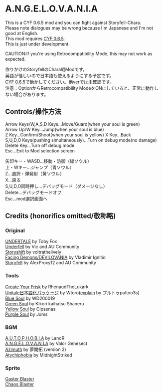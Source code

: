 # A.N.G.E.L.O.V.A.N.I.A
This is a CYF 0.6.5 mod and you can fight against Storyfell-Chara.  
Please note dialogues may be wrong because I'm Japanese and I'm not good at English.  
This mod requires [CYF 0.6.5](https://github.com/RhenaudTheLukark/CreateYourFrisk/releases).  
This is just under development.  

CAUTION:If you're using Retrocompatibility Mode, this may not work as expected.  
  
作りかけのStoryfellのChara戦Modです。  
英語が怪しいので日本語も使えるようにする予定です。  
[CYF 0.6.5](https://github.com/RhenaudTheLukark/CreateYourFrisk/releases)で動かしてください。他verでは未確認です。  
注意：OptionからRetrocompatibility ModeをONにしていると、正常に動作しない場合があります。

## Controls/操作方法
Arrow Keys/W,A,S,D Keys...Move/Guard(when your soul is green)  
Arrow Up/W Key...Jump(when your soul is blue)  
Z Key...Confirm/Shoot(when your soul is yellow)
X Key...Back  
S,U,D,O Keys(pushing simultaneously)...Turn on debug mode(no damage)  
Delete Key...Turn off debug mode  
Esc...Exit to Mod selection screen  
  
矢印キー・WASD…移動・防御（緑ソウル）  
上・Wキー…ジャンプ（青ソウル）  
Z…選択・弾発射（黄ソウル）  
X…戻る  
S,U,D,O同時押し…デバッグモード（ダメージなし）  
Delete…デバッグモードオフ  
Esc…mod選択画面へ  


## Credits (honorifics omitted/敬称略)
### Original
[UNDERTALE](https://undertale.jp/) by Toby Fox  
[Underfell](https://underfell.tumblr.com/) by Vic and AU Community  
[Storyshift](https://ut-storyshift.tumblr.com/) by voltrathelively  
[Facing Demons/DEVILOVANIA](https://gamejolt.com/games/igb_dv/343813) by Vladimir Ignitio  
[Storyfell](https://storyfell-alternate-universe.tumblr.com/) by AlexProxy12 and AU Community  

### Tools
[Create Your Frisk](https://github.com/RhenaudTheLukark/CreateYourFrisk/releases) by RhenaudTheLukark  
[Unitale日本語化パッケージ](http://www.mediafire.com/file/4854os5xvz0kihd/unitale_Japanese.zip/file) by Wtoro([explain](https://youtu.be/4LRU2k3iCJA) by プルトゥpultoo3s)  
[Blue Soul](https://www.reddit.com/r/Unitale/comments/b6ruh5/unitale_cyf_blue_soul_library_supports_4way/) by WD200019  
[Green Soul](https://www.youtube.com/watch?v=YClhSMdktIk&ab_channel=TheWoodlandEngineer) by Kikori kaihatsu Shaneru  
[Yellow Soul](https://www.reddit.com/r/Unitale/comments/7bfmv6/ive_done_a_yellow_soul_library/) by Cipsenas  
[Purple Soul](https://www.reddit.com/r/Unitale/comments/46shck/purple_soul_library_w_muffet_attacks/) by Joms  

### BGM 
[A.U.T.O.P.H.O.B.I.A](https://soundcloud.com/l4n0r/fellshift-autophobia) by LanoR  
[A.N.G.E.L.O.V.A.N.I.A](https://youtu.be/RBGBV7Ash8c) by Valor Genesect   
[Azimuth](https://youtu.be/RN0CvYlXoDo) by 夢開拓 (version 2)  
[Atychiphobia](https://soundcloud.com/midnightstriked/storyfell-amethyst-atychiphobia) by Midnight​Striked  

### Sprite 
[Gaster Blaster](https://www.youtube.com/watch?v=aOSRyij7Law&ab_channel=Takka0923)  
[Chaos Blaster](https://www.youtube.com/watch?v=dGS4iBnhtjI&ab_channel=ALTERswap%E3%83%BB%E3%83%9D%E3%83%83%E3%82%AD%E3%83%BCAsgore)  